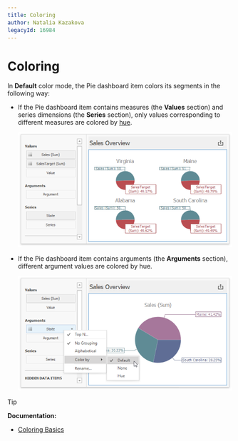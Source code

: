 ```yaml
---
title: Coloring
author: Natalia Kazakova
legacyId: 16984
---
```

# Coloring
In **Default** color mode, the Pie dashboard item colors its segments in the following way:

* If the Pie dashboard item contains measures (the **Values** section) and series dimensions (the **Series** section), only values corresponding to different measures are colored by [hue](../../appearance-customization/coloring/coloring-concepts.md).

    ![](../../../../images/win-coloring-pie-values-colored-by-default.png)

* If the Pie dashboard item contains arguments (the **Arguments** section), different argument values are colored by hue.

    ![](../../../../images/win-coloring-pie-arguments-colored-by-default.png)

>[!Tip]
>**Documentation:**<br>
>* [Coloring Basics](../../appearance-customization/coloring.md)    